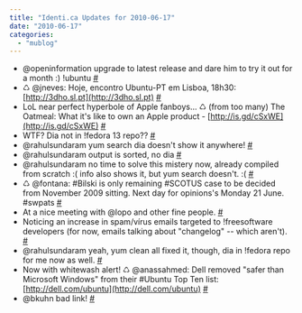 ```yaml
---
title: "Identi.ca Updates for 2010-06-17"
date: "2010-06-17"
categories: 
  - "mublog"
---
```


- @openinformation upgrade to latest release and dare him to try it out for a month :) !ubuntu [#](http://identi.ca/notice/36645721)
- ♺ @jneves: Hoje, encontro Ubuntu-PT em Lisboa, 18h30: [http://3dho.sl.pt](http://3dho.sl.pt) [#](http://identi.ca/notice/36649480)
- LoL near perfect hyperbole of Apple fanboys... ♺ (from too many) The Oatmeal: What it's like to own an Apple product - [http://is.gd/cSxWE](http://is.gd/cSxWE) [#](http://identi.ca/notice/36668995)
- WTF? Dia not in !fedora 13 repo?? [#](http://identi.ca/notice/36671694)
- @rahulsundaram yum search dia doesn't show it anywhere! [#](http://identi.ca/notice/36673997)
- @rahulsundaram output is sorted, no dia [#](http://identi.ca/notice/36674912)
- @rahulsundaram no time to solve this mistery now, already compiled from scratch :( info also shows it, but yum search doesn't. :( [#](http://identi.ca/notice/36675507)
- ♺ @fontana: #Bilski is only remaining #SCOTUS case to be decided from November 2009 sitting. Next day for opinions's Monday 21 June. #swpats [#](http://identi.ca/notice/36679069)
- At a nice meeting with @lopo and other fine people. [#](http://identi.ca/notice/36708776)
- Noticing an increase in spam/vírus emails targeted to !freesoftware developers (for now, emails talking about "changelog" -- which aren't). [#](http://identi.ca/notice/36709802)
- @rahulsundaram yeah, yum clean all fixed it, though, dia in !fedora repo for me now as well. [#](http://identi.ca/notice/36734778)
- Now with whitewash alert! ♺ @anassahmed: Dell removed "safer than Microsoft Windows" from their #Ubuntu Top Ten list: [http://dell.com/ubuntu](http://dell.com/ubuntu) [#](http://identi.ca/notice/36738440)
- @bkuhn bad link! [#](http://identi.ca/notice/36742127)
